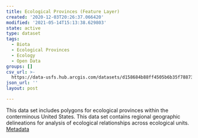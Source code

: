 ```yaml
---
title: Ecological Provinces (Feature Layer)
created: '2020-12-03T20:26:37.066420'
modified: '2021-05-14T15:13:38.629803'
state: active
type: dataset
tags:
  - Biota
  - Ecological Provinces
  - Ecology
  - Open Data
groups: []
csv_url: >-
  https://data-usfs.hub.arcgis.com/datasets/d158684b88ff4505b6b35f78873e6d04_1.csv?outSR=%7B%22latestWkid%22%3A4269%2C%22wkid%22%3A4269%7D
json_url: ''
layout: post

---
```

This data set includes polygons for ecological provinces within the conterminous United States. This data set contains regional geographic delineations for analysis of ecological relationships across ecological units.   <a href='https://data.fs.usda.gov/geodata/edw/edw_resources/meta/S_USA.EcoMapProvinces.xml' target='_blank'>Metadata</a>
